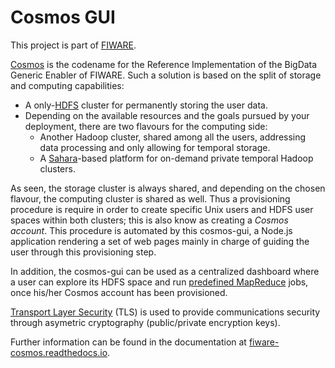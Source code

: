 # Cosmos GUI
This project is part of [FIWARE](http://fiware.org).

[Cosmos](http://catalogue.fiware.org/enablers/bigdata-analysis-cosmos) is the codename for the Reference Implementation of the BigData Generic Enabler of FIWARE. Such a solution is based on the split of storage and computing capabilities:

* A only-[HDFS](https://hadoop.apache.org/docs/current/hadoop-project-dist/hadoop-hdfs/HdfsUserGuide.html) cluster for permanently storing the user data.
* Depending on the available resources and the goals pursued by your deployment, there are two flavours for the computing side:
    * Another Hadoop cluster, shared among all the users, addressing data processing and only allowing for temporal storage.
    * A [Sahara](https://wiki.openstack.org/wiki/Sahara)-based platform for on-demand private temporal Hadoop clusters.

As seen, the storage cluster is always shared, and depending on the chosen flavour, the computing cluster is shared as well. Thus a provisioning procedure is require in order to create specific Unix users and HDFS user spaces within both clusters; this is also know as creating a <i>Cosmos account</i>. This procedure is automated by this cosmos-gui, a Node.js application rendering a set of web pages mainly in charge of guiding the user through this provisioning step.

In addition, the cosmos-gui can be used as a centralized dashboard where a user can explore its HDFS space and run [predefined MapReduce](https://github.com/telefonicaid/fiware-tidoop/tree/develop/tidoop-mr-lib-api) jobs, once his/her Cosmos account has been provisioned.

[Transport Layer Security](https://en.wikipedia.org/wiki/Transport_Layer_Security) (TLS) is used to provide communications security through asymetric cryptography (public/private encryption keys).

Further information can be found in the documentation at [fiware-cosmos.readthedocs.io](http://fiware-cosmos.readthedocs.io/en/latest/).
